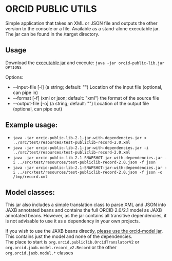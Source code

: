 # ORCID PUBLIC UTILS

Simple application that takes an XML or JSON file and outputs the other version to the console or a file.  Available as a stand-alone executable jar.  The jar can be found in the /target directory.

## Usage

Download the [executable jar](https://github.com/ORCID/orcid-public-lib/raw/master/target/orcid-public-lib-2.1-jar-with-dependencies.jar) and execute: ```java -jar orcid-public-lib.jar OPTIONS```

Options:

-  --input-file [-i] (a string; default: "")
    Location of the input file (optional, can pipe in)
-  --format [-f] (xml or json; default: "xml")
    the format of the source file
-  --output-file [-o] (a string; default: "")
    Location of the output file (optional, can pipe out)

## Example usage:

- ```java -jar orcid-public-lib-2.1-jar-with-dependencies.jar < ../src/test/resources/test-publiclib-record-2.0.xml```
- ```java -jar orcid-public-lib-2.1-jar-with-dependencies.jar -i ../src/test/resources/test-publiclib-record-2.0.xml```
- ```java -jar orcid-public-lib-2.1-SNAPSHOT-jar-with-dependencies.jar -i ../src/test/resources/test-publiclib-record-2.0.json -f json```
- ```java -jar orcid-public-lib-2.1-SNAPSHOT-jar-with-dependencies.jar -i ../src/test/resources/test-publiclib-record-2.0.json -f json -o /tmp/record.xml```

## Model classes:

This jar also includes a simple translation class to parse XML and JSON into JAXB annotated beans and contains the full ORCID 2.0/2.1 model as JAXB annotated beans.
However, as the jar contains all transitive dependencies, it is not advisable to use it as a dependency in your own projects.

If you wish to use the JAXB beans directly, [please use the orcid-model jar](https://github.com/ORCID/orcid-public-lib/raw/master/orcid-model/orcid-model-1.1.5-SNAPSHOT.jar).  This contains just the model and none of the dependencies.  
The place to start is ```org.orcid.publiclib.OrcidTranslatorV2``` or ```org.orcid.jaxb.model.record_v2.Record``` or the other ```org.orcid.jaxb.model.*``` classes 
